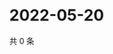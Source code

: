 # 2022-05-20

共 0 条

<!-- BEGIN WEIBO -->
<!-- 最后更新时间 Fri May 20 2022 20:33:05 GMT+0800 (China Standard Time) -->

<!-- END WEIBO -->

